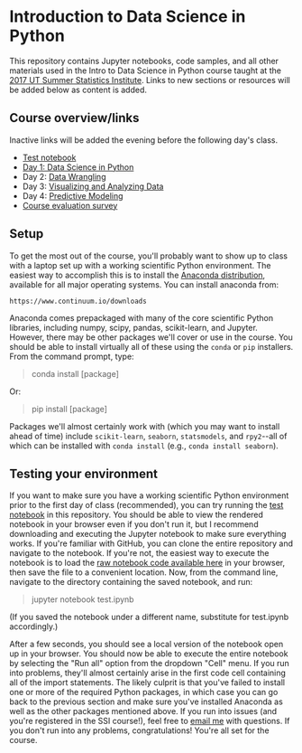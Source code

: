 # Introduction to Data Science in Python

This repository contains Jupyter notebooks, code samples, and all other materials used in the Intro to Data Science in Python course taught at the [2017 UT Summer Statistics Institute](https://stat.utexas.edu/training/ssi). Links to new sections or resources will be added below as content is added.

## Course overview/links
Inactive links will be added the evening before the following day's class.

* [Test notebook](https://github.com/tyarkoni/SSI2017/blob/master/notebooks/extras/test.ipynb)
* [Day 1: Data Science in Python](https://github.com/tyarkoni/SSI2017/blob/master/notebooks/Day%201%20-%20Data%20science%20in%20Python.ipynb)
* Day 2: [Data Wrangling](https://github.com/tyarkoni/SSI2017/blob/master/notebooks/Day%202%20-%20Data%20wrangling.ipynb)
* Day 3: [Visualizing and Analyzing Data](https://github.com/tyarkoni/SSI2017/blob/master/notebooks/Day%203%20-%20Exploring%20and%20analyzing%20data%20in%20Python.ipynb)
* Day 4: [Predictive Modeling](https://github.com/tyarkoni/SSI2017/blob/master/notebooks/Day%204%20-%20Machine%20learning%20in%20scikit-learn.ipynb)
* [Course evaluation survey](https://utexas.qualtrics.com/jfe/form/SV_bCKEvRso3fk40Tz)

## Setup
To get the most out of the course, you'll probably want to show up to class with a laptop set up with a working scientific Python environment. The easiest way to accomplish this is to install the [Anaconda distribution](https://www.continuum.io/downloads), available for all major operating systems. You can install anaconda from:

    https://www.continuum.io/downloads

Anaconda comes prepackaged with many of the core scientific Python libraries, including numpy, scipy, pandas, scikit-learn, and Jupyter. However, there may be other packages we'll cover or use in the course. You should be able to install virtually all of these using the `conda` or `pip` installers. From the command prompt, type:

> conda install [package]

Or:

> pip install [package]

Packages we'll almost certainly work with (which you may want to install ahead of time) include `scikit-learn`, `seaborn`, `statsmodels`, and `rpy2`--all of which can be installed with `conda install` (e.g., `conda install seaborn`).

## Testing your environment

If you want to make sure you have a working scientific Python environment prior to the first day of class (recommended), you can try running the [test notebook](https://github.com/tyarkoni/SSI2017/blob/master/notebooks/test.ipynb) in this repository. You should be able to view the rendered notebook in your browser even if you don't run it, but I recommend downloading and executing the Jupyter notebook to make sure everything works. If you're familiar with GitHub, you can clone the entire repository and navigate to the notebook. If you're not, the easiest way to execute the notebook is to load the [raw notebook code available here](https://raw.githubusercontent.com/tyarkoni/SSI2017/master/notebooks/test.ipynb) in your browser, then save the file to a convenient location. Now, from the command line, navigate to the directory containing the saved notebook, and run:

> jupyter notebook test.ipynb

(If you saved the notebook under a different name, substitute for test.ipynb accordingly.)

After a few seconds, you should see a local version of the notebook open up in your browser. You should now be able to execute the entire notebook by selecting the "Run all" option from the dropdown "Cell" menu. If you run into problems, they'll almost certainly arise in the first code cell containing all of the import statements. The likely culprit is that you've failed to install one or more of the required Python packages, in which case you can go back to the previous section and make sure you've installed Anaconda as well as the other packages mentioned above. If you run into issues (and you're registered in the SSI course!), feel free to [email me](mailto:tyarkoni@gmail.com) with questions. If you don't run into any problems, congratulations! You're all set for the course.
